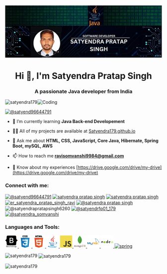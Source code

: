 ![logo](https://github.com/Satyendra179/Satyendra179/blob/main/JAVA%20DEVELOPER%20(1).jpg)
<h1 align="center">Hi 👋, I'm Satyendra Pratap Singh</h1>
<h3 align="center">A passionate Java developer from India</h3>
<img align="right" alt="Coding" width="400" src="https://media.tenor.com/GVk4jB2u_i8AAAAd/coding.gif">
<p align="left"> <img src="https://komarev.com/ghpvc/?username=satyendra179&label=Profile%20views&color=0e75b6&style=flat" alt="satyendra179" /> </p>

<p align="left"> <a href="https://twitter.com/@satyend96644791" target="blank"><img src="https://img.shields.io/twitter/follow/@satyend96644791?logo=twitter&style=for-the-badge" alt="@satyend96644791" /></a> </p>

- 🌱 I’m currently learning **Java Back-end Developement**

- 👨‍💻 All of my projects are available at [Satyendra179.github.io](Satyendra179.github.io)

- 💬 Ask me about **HTML, CSS, JavaScript, Core Java, Hibernate, Spring Boot, mySQL, AWS**

- 📫 How to reach me **ravisomvanshi9984@gmail.com**

- 📄 Know about my experiences [https://drive.google.com/drive/my-drive](https://drive.google.com/drive/my-drive)

<h3 align="left">Connect with me:</h3>
<p align="left">
<a href="https://twitter.com/@satyend96644791" target="blank"><img align="center" src="https://raw.githubusercontent.com/rahuldkjain/github-profile-readme-generator/master/src/images/icons/Social/twitter.svg" alt="@satyend96644791" height="30" width="40" /></a>
<a href="https://linkedin.com/in/satyendra-pratap-singh-9060151b4" target="blank"><img align="center" src="https://raw.githubusercontent.com/rahuldkjain/github-profile-readme-generator/master/src/images/icons/Social/linked-in-alt.svg" alt="satyendra pratap singh" height="30" width="40" /></a>
<a href="https://fb.com/satyendra pratap singh" target="blank"><img align="center" src="https://raw.githubusercontent.com/rahuldkjain/github-profile-readme-generator/master/src/images/icons/Social/facebook.svg" alt="satyendra pratap singh" height="30" width="40" /></a>
<a href="https://instagram.com/er_satyendra_pratap_singh_ravi" target="blank"><img align="center" src="https://raw.githubusercontent.com/rahuldkjain/github-profile-readme-generator/master/src/images/icons/Social/instagram.svg" alt="er_satyendra_pratap_singh_ravi" height="30" width="40" /></a>
<a href="https://medium.com/@Satyendra_P_Singh" target="blank"><img align="center" src="https://raw.githubusercontent.com/rahuldkjain/github-profile-readme-generator/master/src/images/icons/Social/medium.svg" alt="@satyendra pratap singh" height="30" width="40" /></a>
<a src=https://www.youtube.com/channel/UC6ZVVD8I0_T0RrjHQVacKtg" target="blank"><img align="center" src="https://raw.githubusercontent.com/rahuldkjain/github-profile-readme-generator/master/src/images/icons/Social/youtube.svg" alt="@satyendrapratapsingh6260" height="30" width="40" /></a>
<a href="https://www.hackerrank.com/@satyendrfp01_179" target="blank"><img align="center" src="https://raw.githubusercontent.com/rahuldkjain/github-profile-readme-generator/master/src/images/icons/Social/hackerrank.svg" alt="@satyendrfp01_179" height="30" width="40" /></a>
<a href="https://www.leetcode.com/@satyendra_somvanshi" target="blank"><img align="center" src="https://raw.githubusercontent.com/rahuldkjain/github-profile-readme-generator/master/src/images/icons/Social/leet-code.svg" alt="@satyendra_somvanshi" height="30" width="40" /></a>
</p>

<h3 align="left">Languages and Tools:</h3>
<p align="left"> <a href="https://getbootstrap.com" target="_blank" rel="noreferrer"> <img src="https://raw.githubusercontent.com/devicons/devicon/master/icons/bootstrap/bootstrap-plain-wordmark.svg" alt="bootstrap" width="40" height="40"/> </a> <a href="https://www.w3schools.com/css/" target="_blank" rel="noreferrer"> <img src="https://raw.githubusercontent.com/devicons/devicon/master/icons/css3/css3-original-wordmark.svg" alt="css3" width="40" height="40"/> </a> <a href="https://www.w3.org/html/" target="_blank" rel="noreferrer"> <img src="https://raw.githubusercontent.com/devicons/devicon/master/icons/html5/html5-original-wordmark.svg" alt="html5" width="40" height="40"/> </a> <a href="https://www.java.com" target="_blank" rel="noreferrer"> <img src="https://raw.githubusercontent.com/devicons/devicon/master/icons/java/java-original.svg" alt="java" width="40" height="40"/> </a> <a href="https://developer.mozilla.org/en-US/docs/Web/JavaScript" target="_blank" rel="noreferrer"> <img src="https://raw.githubusercontent.com/devicons/devicon/master/icons/javascript/javascript-original.svg" alt="javascript" width="40" height="40"/> </a> <a href="https://www.mongodb.com/" target="_blank" rel="noreferrer"> <img src="https://raw.githubusercontent.com/devicons/devicon/master/icons/mongodb/mongodb-original-wordmark.svg" alt="mongodb" width="40" height="40"/> </a> <a href="https://www.mysql.com/" target="_blank" rel="noreferrer"> <img src="https://raw.githubusercontent.com/devicons/devicon/master/icons/mysql/mysql-original-wordmark.svg" alt="mysql" width="40" height="40"/> </a> <a href="https://nodejs.org" target="_blank" rel="noreferrer"> <img src="https://raw.githubusercontent.com/devicons/devicon/master/icons/nodejs/nodejs-original-wordmark.svg" alt="nodejs" width="40" height="40"/> </a> <a href="https://spring.io/" target="_blank" rel="noreferrer"> <img src="https://www.vectorlogo.zone/logos/springio/springio-icon.svg" alt="spring" width="40" height="40"/> </a> </p>

<p><img align="left" src="https://github-readme-stats.vercel.app/api/top-langs?username=satyendra179&show_icons=true&locale=en&layout=compact" alt="satyendra179" /></p>

<p>&nbsp;<img align="center" src="https://github-readme-stats.vercel.app/api?username=satyendra179&show_icons=true&locale=en" alt="satyendra179" /></p>

<p><img align="center" src="https://github-readme-streak-stats.herokuapp.com/?user=satyendra179&" alt="satyendra179" /></p>
